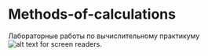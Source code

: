 # Methods-of-calculations
Лабораторные работы по вычислительному практикуму
![alt text for screen readers](./photo.jpg, "").